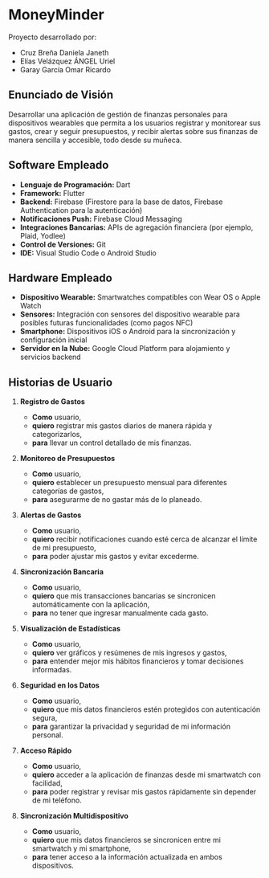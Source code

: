 # MoneyMinder
Proyecto desarrollado por:
- Cruz Breña Daniela Janeth
- Elías Velázquez ÁNGEL Uriel
- Garay García Omar Ricardo

## Enunciado de Visión

Desarrollar una aplicación de gestión de finanzas personales para dispositivos wearables que permita a los usuarios registrar y monitorear sus gastos, crear y seguir presupuestos, y recibir alertas sobre sus finanzas de manera sencilla y accesible, todo desde su muñeca.

## Software Empleado

- **Lenguaje de Programación:** Dart
- **Framework:** Flutter
- **Backend:** Firebase (Firestore para la base de datos, Firebase Authentication para la autenticación)
- **Notificaciones Push:** Firebase Cloud Messaging
- **Integraciones Bancarias:** APIs de agregación financiera (por ejemplo, Plaid, Yodlee)
- **Control de Versiones:** Git
- **IDE:** Visual Studio Code o Android Studio

## Hardware Empleado

- **Dispositivo Wearable:** Smartwatches compatibles con Wear OS o Apple Watch
- **Sensores:** Integración con sensores del dispositivo wearable para posibles futuras funcionalidades (como pagos NFC)
- **Smartphone:** Dispositivos iOS o Android para la sincronización y configuración inicial
- **Servidor en la Nube:** Google Cloud Platform para alojamiento y servicios backend

## Historias de Usuario

1. **Registro de Gastos**
   - **Como** usuario,
   - **quiero** registrar mis gastos diarios de manera rápida y categorizarlos,
   - **para** llevar un control detallado de mis finanzas.

2. **Monitoreo de Presupuestos**
   - **Como** usuario,
   - **quiero** establecer un presupuesto mensual para diferentes categorías de gastos,
   - **para** asegurarme de no gastar más de lo planeado.

3. **Alertas de Gastos**
   - **Como** usuario,
   - **quiero** recibir notificaciones cuando esté cerca de alcanzar el límite de mi presupuesto,
   - **para** poder ajustar mis gastos y evitar excederme.

4. **Sincronización Bancaria**
   - **Como** usuario,
   - **quiero** que mis transacciones bancarias se sincronicen automáticamente con la aplicación,
   - **para** no tener que ingresar manualmente cada gasto.

5. **Visualización de Estadísticas**
   - **Como** usuario,
   - **quiero** ver gráficos y resúmenes de mis ingresos y gastos,
   - **para** entender mejor mis hábitos financieros y tomar decisiones informadas.

6. **Seguridad en los Datos**
   - **Como** usuario,
   - **quiero** que mis datos financieros estén protegidos con autenticación segura,
   - **para** garantizar la privacidad y seguridad de mi información personal.

7. **Acceso Rápido**
   - **Como** usuario,
   - **quiero** acceder a la aplicación de finanzas desde mi smartwatch con facilidad,
   - **para** poder registrar y revisar mis gastos rápidamente sin depender de mi teléfono.

8. **Sincronización Multidispositivo**
   - **Como** usuario,
   - **quiero** que mis datos financieros se sincronicen entre mi smartwatch y mi smartphone,
   - **para** tener acceso a la información actualizada en ambos dispositivos.
